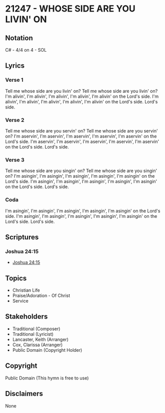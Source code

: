 # 21247 - WHOSE SIDE ARE YOU LIVIN' ON

## Notation

C# - 4/4 on 4 - SOL

## Lyrics

### Verse 1

Tell me whose side are you livin' on? Tell me whose side are you livin' on? I'm alivin', I'm alivin', I'm alivin', I'm alivin', I'm alivin' on the Lord's side. I'm alivin', I'm alivin', I'm alivin', I'm alivin', I'm alivin' on the Lord's side. Lord's side. 

### Verse 2

Tell me whose side are you servin' on? Tell me whose side are you servin' on? I'm aservin', I'm aservin', I'm aservin', I'm aservin', I'm aservin' on the Lord's side. I'm aservin', I'm aservin', I'm aservin', I'm aservin', I'm aservin' on the Lord's side. Lord's side. 

### Verse 3

Tell me whose side are you singin' on? Tell me whose side are you singin' on? I'm asingin', I'm asingin', I'm asingin', I'm asingin', I'm asingin' on the Lord's side. I'm asingin', I'm asingin', I'm asingin', I'm asingin', I'm asingin' on the Lord's side. Lord's side. 

### Coda

I'm asingin', I'm asingin', I'm asingin', I'm asingin', I'm asingin' on the Lord's side. I'm asingin', I'm asingin', I'm asingin', I'm asingin', I'm asingin' on the Lord's side. Lord's side. 


## Scriptures

### Joshua 24:15

- [Joshua 24:15](https://www.biblegateway.com/passage/?search=Joshua%2024%3A15)


## Topics

- Christian Life
- Praise/Adoration - Of Christ
- Service

## Stakeholders

- Traditional (Composer)
- Traditional (Lyricist)
- Lancaster, Keith (Arranger)
- Cox, Clarissa (Arranger)
- Public Domain (Copyright Holder)

## Copyright

Public Domain
(This hymn is free to use)

## Disclaimers

None

